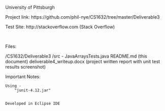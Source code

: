 <p>University of Pittsburgh</p>
<p>Project link: https://github.com/phil-nye/CS1632/tree/master/Deliverable3</p>
<p>Test Site: http://stackoverflow.com (Stack Overflow)</p>
<br>
<p>Files:</p>
    /CS1632/Deliverable3
        /src -
            JavaArraysTests.java
        README.md (this document)
        deliverable4_writeup.docx (project written report with unit test results screenshot)

<p>Important Notes:</p>

    Using -
        "junit-4.12.jar"


    Developed in Eclipse IDE
